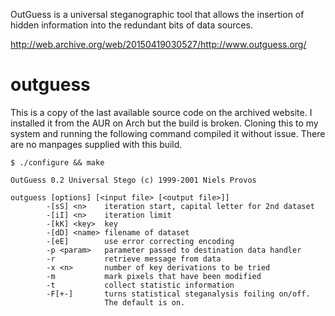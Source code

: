 OutGuess is a universal steganographic tool that allows the insertion of hidden information into the redundant bits of data sources. 

http://web.archive.org/web/20150419030527/http://www.outguess.org/

# outguess

This is a copy of the last available source code on the archived website. I installed it from the AUR on Arch but the build is broken. 
Cloning this to my system and running the following command compiled it without issue. There are no manpages supplied with this build.

```
$ ./configure && make
```

```
OutGuess 0.2 Universal Stego (c) 1999-2001 Niels Provos

outguess [options] [<input file> [<output file>]]
        -[sS] <n>    iteration start, capital letter for 2nd dataset
        -[iI] <n>    iteration limit
        -[kK] <key>  key
        -[dD] <name> filename of dataset
        -[eE]        use error correcting encoding
        -p <param>   parameter passed to destination data handler
        -r           retrieve message from data
        -x <n>       number of key derivations to be tried
        -m           mark pixels that have been modified
        -t           collect statistic information
        -F[+-]       turns statistical steganalysis foiling on/off.
                     The default is on.
```



